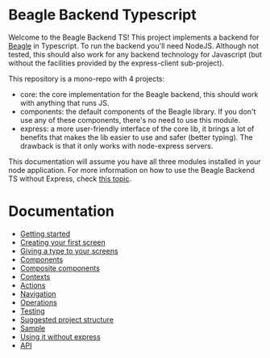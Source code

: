 # Beagle Backend Typescript
Welcome to the Beagle Backend TS! This project implements a backend for [Beagle](todo) in Typescript. To run the
backend you'll need NodeJS. Although not tested, this should also work for any backend technology for Javascript (but
without the facilities provided by the express-client sub-project).

This repository is a mono-repo with 4 projects:
- core: the core implementation for the Beagle backend, this should work with anything that runs JS.
- components: the default components of the Beagle library. If you don't use any of these components, there's no need
to use this module.
- express: a more user-friendly interface of the core lib, it brings a lot of benefits that makes the lib easier to
use and safer (better typing). The drawback is that it only works with node-express servers.

This documentation will assume you have all three modules installed in your node application. For more information
on how to use the Beagle Backend TS without Express, check [this topic](todo).

# Documentation
- [Getting started](todo)
- [Creating your first screen](todo)
- [Giving a type to your screens](todo)
- [Components](todo)
- [Composite components](todo)
- [Contexts](todo)
- [Actions](todo)
- [Navigation](todo)
- [Operations](todo)
- [Testing](todo)
- [Suggested project structure](todo)
- [Sample](todo)
- [Using it without express](todo)
- [API](todo)

